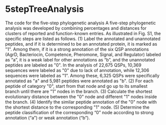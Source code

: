 # 5stepTreeAnalysis
The code for the five-step phylogenetic analysis
A five-step phylogenetic analysis was developed by combining percentages and distances for clusters of reported and function-known entries. As illustrated in Fig. S1, the specific steps are listed as follows.
(1) Label the annotated and unannotated peptides, and if it is determined to be an annotated protein, it is marked as "1". Among them, if it is a strong annotation of the six QSP annotations (AgrD, Bacteriocin, Competence, Pheromone, Signal, and Regulator) labeled as “a”, it is a weak label for other annotations as “b”, and the unannotated peptides are labeled as "0". In the analysis of 22,675 QSPs, 10,369 sequences were labeled as "0" due to lack of annotation, while 12,306 sequences were labeled as "1". Among these, 6,325 QSPs were specifically annotated as "a" and 5,981 peptides were annotated as "b".
(2) For each peptide of category "0", start from that node and go up to its smallest branch until there are "1" nodes in the branch.
(3) Calculate the shortest evolutionary distance between the "0" node and different "1" nodes inside the branch.
(4) Identify the similar peptide annotation of the "0" node with the shortest distance to the corresponding "1" node.
(5) Determine the peptide classification of the corresponding “0” node according to strong annotation (“a”) or weak annotation (“b”).
